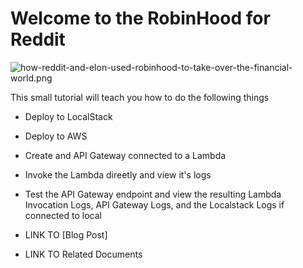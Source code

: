 # Welcome to the RobinHood for Reddit

![how-reddit-and-elon-used-robinhood-to-take-over-the-financial-world.png](https://s3.us-west-2.amazonaws.com/robinhood-for-reddit/how-reddit-and-elon-used-robinhood-to-take-over-the-financial-world.png)

This small tutorial will teach you how to do the following things

  - Deploy to LocalStack
  - Deploy to AWS
  - Create and API Gateway connected to a Lambda
  - Invoke the Lambda direetly and view it's logs
  - Test the API Gateway endpoint and view the resulting Lambda Invocation Logs, API Gateway Logs, and the Localstack Logs if connected to local
  

- LINK TO [Blog Post]
- LINK TO Related Documents
